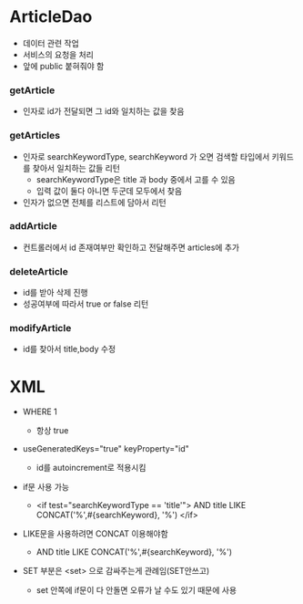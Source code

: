 # ArticleDao

* 데이터 관련 작업
* 서비스의 요청을 처리
* 앞에 public 붙혀줘야 함

### getArticle

* 인자로 id가 전달되면 그 id와 일치하는 값을 찾음

### getArticles

* 인자로 searchKeywordType, searchKeyword 가 오면 검색할 타입에서 키워드를 찾아서 일치하는 값들 리턴
  * searchKeywordType은 title 과 body 중에서 고를 수 있음
  * 입력 값이 둘다 아니면 두군데 모두에서 찾음
* 인자가 없으면 전체를 리스트에 담아서 리턴

### addArticle

* 컨트롤러에서 id 존재여부만 확인하고 전달해주면 articles에 추가

### deleteArticle

* id를 받아 삭제 진행
* 성공여부에 따라서 true or false 리턴

### modifyArticle

* id를 찾아서 title,body 수정

# XML

* WHERE 1
  * 항상 true
* useGeneratedKeys="true" keyProperty="id"
  * id를 autoincrement로 적용시킴

* if문 사용 가능
  * <if test="searchKeywordType == 'title'"\>
    			AND title LIKE CONCAT('%',#{searchKeyword}, '%')
      		</if\>

* LIKE문을 사용하려면 CONCAT 이용해야함
  * AND title LIKE CONCAT('%',#{searchKeyword}, '%')

* SET 부분은 <set\> 으로 감싸주는게 관례임(SET안쓰고)
  * set 안쪽에 if문이 다 안돌면 오류가 날 수도 있기 때문에 사용